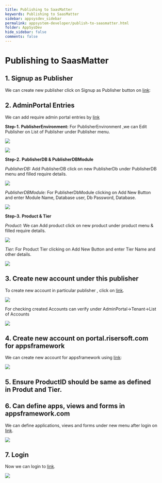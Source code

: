 ```yaml
---
title: Publishing to SaasMatter
keywords: Publishing to SaasMatter
sidebar: appsysdev_sidebar
permalink: appsystem-developer/publish-to-saasmatter.html
folder: AppSysDev
hide_sidebar: false
comments: false
---
```



# Publishing to SaasMatter

## 1. Signup as Publisher

We can create new publisher click on Signup as Publisher button on [link](http://saasmatter.com/):

## 2. AdminPortal Entries

We can add require admin portal entries by [link](http://ackme.admin.saasmatter.com/)

**Step-1.** **PublisherEnvironment:** For PublisherEnvironment ,we can Edit Publisher on List of Publisher under Publisher menu.

![](/images/EditPublisher.png)

![](/images/AddNew.png)

**Step-2.** **PublisherDB & PublisherDBModule**

*PublisherDB:* Add PublisherDB click on new PublisherDb under PublisherDB menu and filled require details.

![](/images/NewPublisherDB.png)

*PublisherDBModule:* For PublisherDbModule clicking on Add New Button and enter Module Name, Database user, Db Password, Database.

![](/images/PublisherDBMod.png)

**Step-3.** **Product & Tier**      

*Product:* We can Add product click on new product under product menu & filled require details.

![](/images/NewProduct.png)

*Tier:* For Product Tier clicking on Add New Button and enter Tier Name and other details.

![](/images/Tier1.png)

## 3. Create new account under this publisher 

To create new account in particular publisher , click on [link](http://ackme.portal.saasmatter.com/).

![](/images/AddNewAccount.png)

For checking created Accounts can verify under AdminPortal->Tenant->List of Accounts

![](/images/ListofAccount.png)

## 4. Create new account on portal.risersoft.com for appsframework

We can create new account for appsframework using [link](http://portal.risersoft.com/):

![](/images/NewUser.png)

## 5. Ensure ProductID should be same as defined in Produt and Tier. 


## 6. Can define apps, views and forms in appsframework.com

We can define applications, views and forms under new menu after login on [link](http://appsframework.com/).

![](/images/NewMenu.png)

## 7. Login

Now we can login to [link](http://ackme.saasmatter.com/home/publish).

![](/images/AfterLogin.png)













